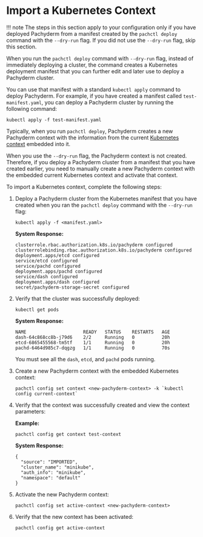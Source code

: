 # Import a Kubernetes Context

!!! note
    The steps in this section apply to your configuration only
    if you have deployed Pachyderm from a manifest created by the `pachctl deploy`
    command with the `--dry-run` flag. If you did not use the `--dry-run` flag,
    skip this section.

When you run the `pachctl deploy` command with `--dry-run` flag, instead of
immediately deploying a cluster, the command creates a Kubernetes
deployment manifest that you can further edit and later use to deploy a
Pachyderm cluster.

You can use that manifest with a standard `kubectl apply` command to deploy
Pachyderm. For example, if you have created a manifest called
`test-manifest.yaml`, you can deploy a Pachyderm cluster by running the
following command:

```shell
kubectl apply -f test-manifest.yaml
```

Typically, when you run `pachctl deploy`,
Pachyderm creates a new Pachyderm context with the information from
the current
[Kubernetes context](https://kubernetes.io/docs/concepts/configuration/organize-cluster-access-kubeconfig/#context)
embedded into it.

When you use the `--dry-run` flag, the Pachyderm context is not created.
Therefore, if you deploy a Pachyderm cluster from a manifest that you have
created earlier, you need to manually create a new Pachyderm context with
the embedded current Kubernetes context and activate that context.

To import a Kubernetes context, complete the following steps:

1. Deploy a Pachyderm cluster from the Kubernetes manifest that you have
   created when you ran the `pachctl deploy` command with the `--dry-run`
   flag:

   ```shell
   kubectl apply -f <manifest.yaml>
   ```

   **System Response:**

   ```shell
   clusterrole.rbac.authorization.k8s.io/pachyderm configured
   clusterrolebinding.rbac.authorization.k8s.io/pachyderm configured
   deployment.apps/etcd configured
   service/etcd configured
   service/pachd configured
   deployment.apps/pachd configured
   service/dash configured
   deployment.apps/dash configured
   secret/pachyderm-storage-secret configured
   ```

1. Verify that the cluster was successfully deployed:

   ```shell
   kubectl get pods
   ```

   **System Response:**

   ```shell
   NAME                     READY   STATUS    RESTARTS   AGE
   dash-64c868cc8b-j79d6    2/2     Running   0          20h
   etcd-6865455568-tm5tf    1/1     Running   0          20h
   pachd-6464d985c7-dqgzg   1/1     Running   0          70s
   ```

   You must see all the `dash`, `etcd`, and `pachd` pods running.

1. Create a new Pachyderm context with the embedded Kubernetes context:

   ```shell
   pachctl config set context <new-pachyderm-context> -k `kubectl config current-context`
   ```

1. Verify that the context was successfully created and view the context parameters:

   **Example:**

   ```shell
   pachctl config get context test-context
   ```

   **System Response:**

   ```shell
   {
     "source": "IMPORTED",
     "cluster_name": "minikube",
     "auth_info": "minikube",
     "namespace": "default"
   }
   ```

1. Activate the new Pachyderm context:

   ```shell
   pachctl config set active-context <new-pachyderm-context>
   ```

1. Verify that the new context has been activated:

   ```shell
   pachctl config get active-context
   ```
